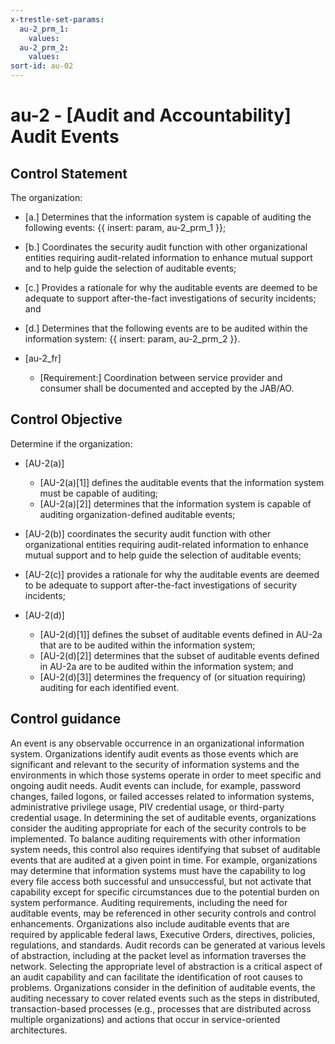 ```yaml
---
x-trestle-set-params:
  au-2_prm_1:
    values:
  au-2_prm_2:
    values:
sort-id: au-02
---
```


# au-2 - \[Audit and Accountability\] Audit Events

## Control Statement

The organization:

- \[a.\] Determines that the information system is capable of auditing the following events: {{ insert: param, au-2_prm_1 }};

- \[b.\] Coordinates the security audit function with other organizational entities requiring audit-related information to enhance mutual support and to help guide the selection of auditable events;

- \[c.\] Provides a rationale for why the auditable events are deemed to be adequate to support after-the-fact investigations of security incidents; and

- \[d.\] Determines that the following events are to be audited within the information system: {{ insert: param, au-2_prm_2 }}.

- \[au-2_fr\]

  - \[Requirement:\] Coordination between service provider and consumer shall be documented and accepted by the JAB/AO.

## Control Objective

Determine if the organization:

- \[AU-2(a)\]

  - \[AU-2(a)[1]\] defines the auditable events that the information system must be capable of auditing;
  - \[AU-2(a)[2]\] determines that the information system is capable of auditing organization-defined auditable events;

- \[AU-2(b)\] coordinates the security audit function with other organizational entities requiring audit-related information to enhance mutual support and to help guide the selection of auditable events;

- \[AU-2(c)\] provides a rationale for why the auditable events are deemed to be adequate to support after-the-fact investigations of security incidents;

- \[AU-2(d)\]

  - \[AU-2(d)[1]\] defines the subset of auditable events defined in AU-2a that are to be audited within the information system;
  - \[AU-2(d)[2]\] determines that the subset of auditable events defined in AU-2a are to be audited within the information system; and
  - \[AU-2(d)[3]\] determines the frequency of (or situation requiring) auditing for each identified event.

## Control guidance

An event is any observable occurrence in an organizational information system. Organizations identify audit events as those events which are significant and relevant to the security of information systems and the environments in which those systems operate in order to meet specific and ongoing audit needs. Audit events can include, for example, password changes, failed logons, or failed accesses related to information systems, administrative privilege usage, PIV credential usage, or third-party credential usage. In determining the set of auditable events, organizations consider the auditing appropriate for each of the security controls to be implemented. To balance auditing requirements with other information system needs, this control also requires identifying that subset of auditable events that are audited at a given point in time. For example, organizations may determine that information systems must have the capability to log every file access both successful and unsuccessful, but not activate that capability except for specific circumstances due to the potential burden on system performance. Auditing requirements, including the need for auditable events, may be referenced in other security controls and control enhancements. Organizations also include auditable events that are required by applicable federal laws, Executive Orders, directives, policies, regulations, and standards. Audit records can be generated at various levels of abstraction, including at the packet level as information traverses the network. Selecting the appropriate level of abstraction is a critical aspect of an audit capability and can facilitate the identification of root causes to problems. Organizations consider in the definition of auditable events, the auditing necessary to cover related events such as the steps in distributed, transaction-based processes (e.g., processes that are distributed across multiple organizations) and actions that occur in service-oriented architectures.
